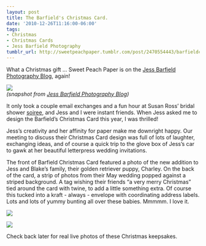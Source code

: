 ```yaml
---
layout: post
title: The Barfield's Christmas Card.
date: '2010-12-26T11:16:00-06:00'
tags:
- Christmas
- Christmas Cards
- Jess Barfield Photography
tumblr_url: http://sweetpeachpaper.tumblr.com/post/2470554443/barfieldchristmascard
---
```

What a Christmas gift … Sweet Peach Paper is on the [Jess Barfield Photography Blog](http://www.jessbarfield.com/blog), again!

![](http://media.tumblr.com/tumblr_le1sabDA5B1qe032t.png)  
*(snapshot from [Jess Barfield Photography Blog]((http://www.jessbarfield.com/blog)))*

It only took a couple email exchanges and a fun hour at Susan Ross’ bridal shower [soiree](/spp-on-jess-barfield-photographys-blog), and Jess and I were instant friends. When Jess asked me to design the Barfield’s Christmas Card this year, I was thrilled!

Jess’s creativity and her affinity for paper make me downright happy. Our meeting to discuss their Christmas Card design was full of lots of laughter, exchanging ideas, and of course a quick trip to the glove box of Jess’s car to gawk at her beautiful letterpress wedding invitations.

The front of Barfield Christmas Card featured a photo of the new addition to Jess and Blake’s family, their golden retriever puppy, Charley. On the back of the card, a strip of photos from their May wedding popped against a striped background. A tag wishing their friends “a very merry Christmas” tied around the card with twine, to add a little something extra. Of course this tucked into a kraft - always - envelope with coordinating address labels. Lots and lots of yummy bunting all over these babies. Mmmmm. I love it.

![](http://media.tumblr.com/tumblr_le1o7wsAzI1qe032t.jpg)

![](http://media.tumblr.com/tumblr_le1o8pM4xP1qe032t.jpg)

Check back later for real live photos of these Christmas keepsakes.
